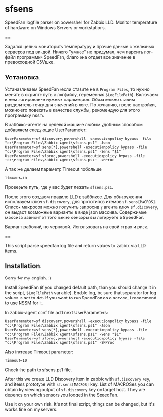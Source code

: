 # sfsens
SpeedFan logfile parser on powershell for Zabbix LLD. Monitor temperature of hardware on Windows Servers or workstations.

==

Задался целью мониторить температуру и прочие данные с железных серверов под виндой.
Ничего "умнее" не придумал, чем парсить лог-файл программки SpeedFan, благо она отдает все значение в превосходной CSVшке.

## Установка.

Устанавливаем SpeedFan (если ставите не в `Program Files`, то нужно менять в скрипте путь к логфайлу, переменная `$LogFilePath`).
Включаем в нем логирование нужных параметров. Обязательно ставим разделитель точку для значений в логе.
По желанию, после настройки, можно его повесить в качестве службы, рекомендую для этого программку nssm.

В заббикс-агенте на целевой машине любым удобным способом добавляем следующие UserParameter:
```
UserParameter=sf.discovery,powershell -executionpolicy bypass -file "c:\Program Files\Zabbix Agent\sfsens.ps1" -Json
UserParameter=sf.sens[*],powershell -executionpolicy bypass -file "c:\Program Files\Zabbix Agent\sfsens.ps1" -Sens "$1"
UserParameter=sf.sfproc,powershell -executionpolicy bypass -file "c:\Program Files\Zabbix Agent\sfsens.ps1" -SFProc
```

А так же делаем параметр Timeout побольше:

`Timeout=10`

Проверьте путь, где у вас будет лежать `sfsens.ps1`.

После этого создаем правило LLD в заббиксе. Для обнаружения используем ключ `sf.discovery`, для прототипов итемов `sf.sens[MACROS]`.
Список макросов можно получить запросив у агента ключ `sf.discovery`, он выдаст возможные варианты в виде json массива.
Содержимое массива зависит от того какие сенсоры вы логируете в SpeedFan.

Вариант рабочий, но черновой. Использовать на свой страх и риск.

==

This script parse speedfan log file and return values to zabbix via LLD items.

## Installation.

Sorry for my english. :)

Install SpeedFan (if you changed default path, than you should change it in the script, `$LogFilePath` variable).
Enable log, be sure that separator for log values is set to dot.
If you want to run SpeedFan as a service, i recommend to use NSSM for it.

In zabbix-agent conf file add next UserParameters:
```
UserParameter=sf.discovery,powershell -executionpolicy bypass -file "c:\Program Files\Zabbix Agent\sfsens.ps1" -Json
UserParameter=sf.sens[*],powershell -executionpolicy bypass -file "c:\Program Files\Zabbix Agent\sfsens.ps1" -Sens "$1"
UserParameter=sf.sfproc,powershell -executionpolicy bypass -file "c:\Program Files\Zabbix Agent\sfsens.ps1" -SFProc
```

Also increase Timeout parameter:

`Timeout=10`

Check the path to sfsens.ps1 file.

After this we create LLD Discovery item in zabbix with `sf.discovery` key, and items prototype with `sf.sens[MACROS]` key.
List of MACROSes you can obtain by viewing output of `sf.discovery` key on target host.
They are depends on which sensors you logged in the SpeedFan.

Use it on your own risk. It's not final script, things can be changed, but it's works fine on my servers.
